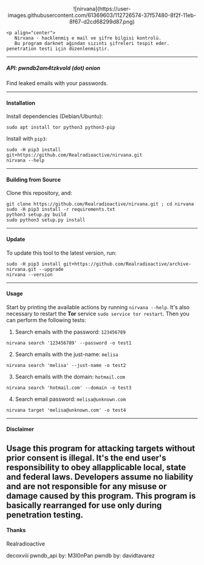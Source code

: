 
<p align="center">
    ![nirvana](https://user-images.githubusercontent.com/61369603/112726574-37f57480-8f2f-11eb-8f67-d2cd68299d87.png)

    <p align="center">
       Nirvana - hacklenmiş e mail ve şifre bilgisi kontrolü.
	   Bu program darknet ağından sızıntı şifreleri tespit eder. penetration testi için düzenlenmiştir.
</p>

---

##### API: pwndb2am4tzkvold (dot) onion

Find leaked emails with your passwords.

---

#### Installation

Install dependencies (Debian/Ubuntu):
```
sudo apt install tor python3 python3-pip
```

Install with `pip3`:
```
sudo -H pip3 install git+https://github.com/Realradioactive/nirvana.git
nirvana --help
```

---

#### Building from Source

Clone this repository, and:
```
git clone https://github.com/Realradioactive/nirvana.git ; cd nirvana
sudo -H pip3 install -r requirements.txt
python3 setup.py build
sudo python3 setup.py install
```

---

#### Update

To update this tool to the latest version, run:
```
sudo -H pip3 install git+https://github.com/Realradioactive/archive-nirvana.git --upgrade
nirvana --version
```

---

#### Usage

Start by printing the available actions by running `nirvana --help`. It's also necessary to restart the **Tor** service `sudo service tor restart`. Then you can perform the following tests:

1. Search emails with the password: `123456789`
```
nirvana search '123456789' --password -o test1
```

2. Search emails with the just-name: `melisa`
```
nirvana search 'melisa' --just-name -o test2
```

3. Search emails with the domain: `hotmail.com`
```
nirvana search 'hotmail.com' --domain -o test3
```

4. Search email password: `melisa@unknown.com`
```
nirvana target 'melisa@unknown.com' -o test4
```

---

#### Disclaimer

Usage this program for attacking targets without prior consent is illegal. It's the end user's responsibility to obey allapplicable local, state and federal laws. Developers assume no liability and are not responsible for any misuse or damage caused by this program.
This program is basically rearranged for use only during penetration testing.
---

#### Thanks
Realradioactive

decoxviii
pwndb_api by: M3l0nPan
pwndb by: davidtavarez


